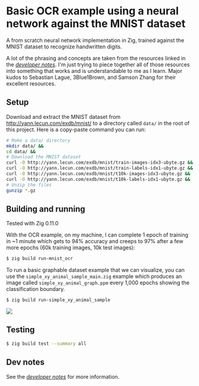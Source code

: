 # Basic OCR example using a neural network against the MNIST dataset

A from scratch neural network implementation in Zig, trained against the MNIST dataset
to recognize handwritten digits.

A lot of the phrasing and concepts are taken from the resources linked in the
[*developer notes*](./dev-notes.md). I'm just trying to piece together all of those
resources into something that works and is understandable to me as I learn. Major kudos
to Sebastian Lague, 3Blue1Brown, and Samson Zhang for their excellent resources.

## Setup

Download and extract the MNIST dataset from http://yann.lecun.com/exdb/mnist/ to a
directory called `data/` in the root of this project. Here is a copy-paste command
you can run:

```sh
# Make a data/ directory
mkdir data/ &&
cd data/ &&
# Download the MNIST dataset
curl -O http://yann.lecun.com/exdb/mnist/train-images-idx3-ubyte.gz &&
curl -O http://yann.lecun.com/exdb/mnist/train-labels-idx1-ubyte.gz &&
curl -O http://yann.lecun.com/exdb/mnist/t10k-images-idx3-ubyte.gz &&
curl -O http://yann.lecun.com/exdb/mnist/t10k-labels-idx1-ubyte.gz &&
# Unzip the files
gunzip *.gz
```


## Building and running

Tested with Zig 0.11.0

With the OCR example, on my machine, I can complete 1 epoch of training in ~1 minute
which gets to 94% accuracy and creeps to 97% after a few more epochs (60k training
images, 10k test images):
```sh
$ zig build run-mnist_ocr
```

To run a basic graphable dataset example that we can visualize, you can use the
`simple_xy_animal_sample_main.zig` example which produces an image called
`simple_xy_animal_graph.ppm` every 1,000 epochs showing the classification boundary.

```sh
$ zig build run-simple_xy_animal_sample
```

![](https://github.com/MadLittleMods/zig-ocr-neural-network/assets/558581/128ca52f-0f6f-42ae-8d7e-c557ad943706)


## Testing

```sh
$ zig build test --summary all
```

## Dev notes

See the [*developer notes*](./dev-notes.md) for more information.
